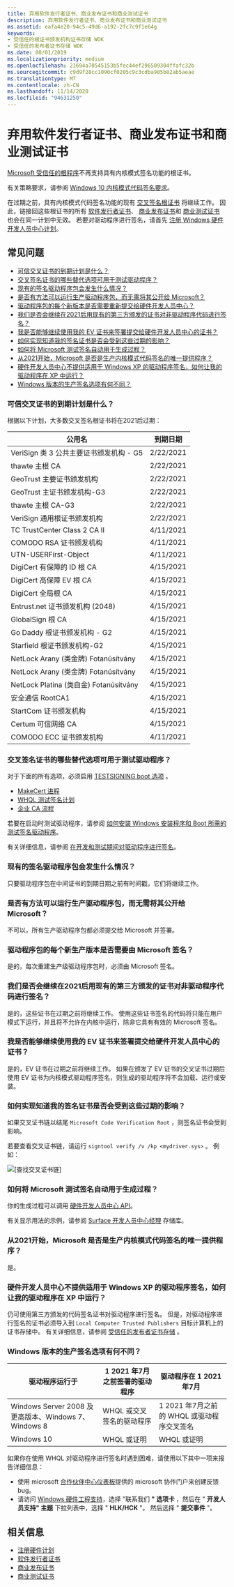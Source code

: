 ```yaml
---
title: 弃用软件发行者证书、商业发布证书和商业测试证书
description: 弃用软件发行者证书、商业发布证书和商业测试证书
ms.assetid: eafa4e20-94c5-49d6-a192-2fc7c9f1e64g
keywords:
- 受信任的根证书颁发机构证书存储 WDK
- 受信任的发布者证书存储 WDK
ms.date: 08/01/2019
ms.localizationpriority: medium
ms.openlocfilehash: 21694a70545153b5fec44ef296509304ffafc32b
ms.sourcegitcommit: c9d9f28cc1090cf0205c9c3cdba905b82ab5aeae
ms.translationtype: MT
ms.contentlocale: zh-CN
ms.lasthandoff: 11/14/2020
ms.locfileid: "94631250"
---
```

# <a name="deprecation-of-software-publisher-certificates-commercial-release-certificates-and-commercial-test-certificates"></a>弃用软件发行者证书、商业发布证书和商业测试证书

[Microsoft 受信任的根程序](/security/trusted-root/program-requirements)不再支持具有内核模式签名功能的根证书。

有关策略要求，请参阅 [Windows 10 内核模式代码签名要求](/security/trusted-root/program-requirements#f-windows-10-kernel-mode-code-signing-kmcs-requirements)。

在过期之前，具有内核模式代码签名功能的现有 [交叉签名根证书](cross-certificates-for-kernel-mode-code-signing.md) 将继续工作。
因此，链接回这些根证书的所有 [软件发行者证书](software-publisher-certificate.md)、 [商业发布证书](commercial-release-certificate.md)和 [商业测试证书](commercial-test-certificate.md) 也会在同一计划中无效。  若要对驱动程序进行签名，请首先 [注册 Windows 硬件开发人员中心计划](../dashboard/register-for-the-hardware-program.md)。

## <a name="frequently-asked-questions"></a>常见问题
* [可信交叉证书的到期计划是什么？](#what-is-the-expiration-schedule-of-the-trusted-cross-certificates)
* [交叉签名证书的哪些替代选项可用于测试驱动程序？](#what-alternatives-to-cross-signed-certificates-are-available-for-testing-drivers)
* [现有的签名驱动程序包会发生什么情况？](#what-will-happen-to-my-existing-signed-driver-packages)
* [是否有方法可以运行生产驱动程序包，而无需将其公开给 Microsoft？](#is-there-a-way-to-run-production-driver-packages-without-exposing-it-to-microsoft)
* [驱动程序包的每个新版本是否需要重新提交给硬件开发人员中心？](#does-every-new-production-version-of-a-driver-package-need-to-be-signed-by-microsoft)
* [我们是否会继续在2021后用现有的第三方颁发的证书对非驱动程序代码进行签名？](#will-we-continue-to-be-able-to-sign-non-driver-code-with-our-existing-3rd-party-issued-certificates-after-2021)
* [我是否能够继续使用我的 EV 证书来签署提交给硬件开发人员中心的证书？](#will-i-be-able-to-continue-using-my-ev-certificate-for-signing-submissions-to-hardware-dev-center)
* [如何实现知道我的签名证书是否会受到这些过期的影响？](#how-do-i-know-if-my-signing-certificate-will-be-impacted-by-these-expirations)
* [如何将 Microsoft 测试签名自动用于生成过程？](#how-can-we-automate-microsoft-test-signing-to-work-with-our-build-processes)
* [从2021开始，Microsoft 是否是生产内核模式代码签名的唯一提供程序？](#starting-in-2021-will-microsoft-be-the-sole-provider-of-production-kernel-mode-code-signatures)
* [硬件开发人员中心不提供适用于 Windows XP 的驱动程序签名，如何让我的驱动程序在 XP 中运行？](#hardware-dev-center-doesnt-provide-driver-signing-for-windows-xp-how-can-i-have-my-drivers-run-in-xp)
* [Windows 版本的生产签名选项有何不同？](#how-do-production-signing-options-differ-by-windows-version)

### <a name="what-is-the-expiration-schedule-of-the-trusted-cross-certificates"></a>可信交叉证书的到期计划是什么？

根据以下计划，大多数交叉签名根证书将在2021后过期：

|公用名| 到期日期|
|-----------|---------------|
|VeriSign 类 3 公共主要证书颁发机构 - G5       |2/22/2021|
|thawte 主根 CA                                             |2/22/2021|
|GeoTrust 主要证书颁发机构                           |2/22/2021|
|GeoTrust 主证书颁发机构-G3                      |2/22/2021|
|thawte 主根 CA-G3                                        |2/22/2021|
|VeriSign 通用根证书颁发机构                    |2/22/2021|
|TC TrustCenter Class 2 CA II                                       |4/11/2021|
|COMODO RSA 证书颁发机构                                 |4/11/2021|
|UTN-USERFirst-Object                                               |4/11/2021|
|DigiCert 有保障的 ID 根 CA                                        |4/15/2021|
|DigiCert 高保障 EV 根 CA                                 |4/15/2021|
|DigiCert 全局根 CA                                            |4/15/2021|
|Entrust.net 证书颁发机构 (2048)                         |4/15/2021|
|GlobalSign 根 CA                                                 |4/15/2021|
|Go Daddy 根证书颁发机构 - G2                           |4/15/2021|
|Starfield 根证书颁发机构-G2                          |4/15/2021|
|NetLock Arany (类金牌) Fotanúsítvány                           |4/15/2021|
|NetLock Arany (类金牌) Fotanúsítvány                           |4/15/2021|
|NetLock Platina (类白金) Fotanúsítvány                     |4/15/2021|
|安全通信 RootCA1                                     |4/15/2021|
|StartCom 证书颁发机构                                   |4/15/2021|
|Certum 可信网络 CA                                          |4/15/2021|
|COMODO ECC 证书颁发机构                                 |4/11/2021|

### <a name="what-alternatives-to-cross-signed-certificates-are-available-for-testing-drivers"></a>交叉签名证书的哪些替代选项可用于测试驱动程序？

对于下面的所有选项，必须启用 [TESTSIGNING boot 选项](the-testsigning-boot-configuration-option.md) 。

- [MakeCert 进程](makecert-test-certificate.md)
- [WHQL 测试签名计划](whql-test-signature-program.md)
- [企业 CA 流程](enterprise-ca-test-certificate.md)

若要在启动时测试驱动程序，请参阅 [如何安装 Windows 安装程序和 Boot 所需的测试签名驱动程序](how-to-install-test-signed-driver-for-setup-and-boot.md)。

有关详细信息，请参阅 [在开发和测试期间对驱动程序进行签名](./introduction-to-test-signing.md)。

### <a name="what-will-happen-to-my-existing-signed-driver-packages"></a>现有的签名驱动程序包会发生什么情况？ 

只要驱动程序包在中间证书的到期日期之前有时间戳，它们将继续工作。

### <a name="is-there-a-way-to-run-production-driver-packages-without-exposing-it-to-microsoft"></a>是否有方法可以运行生产驱动程序包，而无需将其公开给 Microsoft？ 

不可以，所有生产驱动程序包都必须提交给 Microsoft 并签署。 

### <a name="does-every-new-production-version-of-a-driver-package-need-to-be-signed-by-microsoft"></a>驱动程序包的每个新生产版本是否需要由 Microsoft 签名？

是的，每次重建生产级驱动程序包时，必须由 Microsoft 签名。

### <a name="will-we-continue-to-be-able-to-sign-non-driver-code-with-our-existing-3rd-party-issued-certificates-after-2021"></a>我们是否会继续在2021后用现有的第三方颁发的证书对非驱动程序代码进行签名？

是的，这些证书在过期之前将继续工作。 使用这些证书签名的代码将只能在用户模式下运行，并且将不允许在内核中运行，除非它具有有效的 Microsoft 签名。

### <a name="will-i-be-able-to-continue-using-my-ev-certificate-for-signing-submissions-to-hardware-dev-center"></a>我是否能够继续使用我的 EV 证书来签署提交给硬件开发人员中心的证书？  

是的，EV 证书在过期之前将继续工作。 如果在颁发了 EV 证书的交叉证书过期后使用 EV 证书为内核模式驱动程序签名，则生成的驱动程序将不会加载、运行或安装。

### <a name="how-do-i-know-if-my-signing-certificate-will-be-impacted-by-these-expirations"></a>如何实现知道我的签名证书是否会受到这些过期的影响？ 

如果交叉证书链以结尾 `Microsoft Code Verification Root` ，则签名证书会受到影响。 

若要查看交叉证书链，请运行 `signtool verify /v /kp <mydriver.sys>` 。 例如：

![[查找交叉证书链]](images/signtoolcrosssigexample.png)

### <a name="how-can-we-automate-microsoft-test-signing-to-work-with-our-build-processes"></a>如何将 Microsoft 测试签名自动用于生成过程？

你的生成过程可以调用 [硬件开发人员中心 API](../dashboard/dashboard-api.md)。 

有关显示用法的示例，请参阅 [Surface 开发人员中心经理](https://github.com/Microsoft/SDCM) 存储库。

### <a name="starting-in-2021-will-microsoft-be-the-sole-provider-of-production-kernel-mode-code-signatures"></a>从2021开始，Microsoft 是否是生产内核模式代码签名的唯一提供程序？ 

是。

### <a name="hardware-dev-center-doesnt-provide-driver-signing-for-windows-xp-how-can-i-have-my-drivers-run-in-xp"></a>硬件开发人员中心不提供适用于 Windows XP 的驱动程序签名，如何让我的驱动程序在 XP 中运行？

仍可使用第三方颁发的代码签名证书对驱动程序进行签名。 但是，对驱动程序进行签名的证书必须导入到 `Local Computer Trusted Publishers` 目标计算机上的证书存储中。 有关详细信息，请参阅 [受信任的发布者证书存储](trusted-publishers-certificate-store.md) 。

### <a name="how-do-production-signing-options-differ-by-windows-version"></a>Windows 版本的生产签名选项有何不同？

|驱动程序运行于| 1 2021 年7月之前签署的驱动程序| 驱动程序在 1 2021 年7月 |
| - | - | - |
|Windows Server 2008 及更高版本、Windows 7、Windows 8| WHQL 或交叉签名的驱动程序| 1 2021 年7月之前的 WHQL 或驱动程序交叉签名|
|Windows 10| WHQL 或证明 | WHQL 或证明 |

如果你在使用 WHQL 对驱动程序进行签名时遇到困难，请使用以下其中一项来报告详细信息：

* 使用 microsoft [合作伙伴中心仪表板](https://partner.microsoft.com/dashboard/collaborate)提供的 microsoft 协作门户来创建反馈 bug。
* 请访问 [Windows 硬件工程支持](https://developer.microsoft.com/windows/hardware/support)，选择 "联系我们 **" 选项卡** ，然后在 " **开发人员支持" 主题** 下拉列表中，选择 " **HLK/HCK** "。 然后选择 " **提交事件** "。


## <a name="related-information"></a>相关信息

* [注册硬件计划](../dashboard/register-for-the-hardware-program.md)
* [软件发行者证书](software-publisher-certificate.md)
* [商业发布证书](commercial-release-certificate.md)
* [商业测试证书](commercial-test-certificate.md)